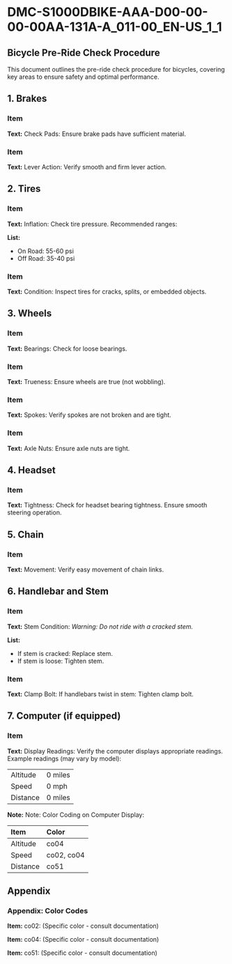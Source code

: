 # DMC-S1000DBIKE-AAA-D00-00-00-00AA-131A-A_011-00_EN-US_1_1

## Bicycle Pre-Ride Check Procedure

This document outlines the pre-ride check procedure for bicycles, covering key areas to ensure safety and optimal performance.

## 1. Brakes

### Item

**Text:** Check Pads: Ensure brake pads have sufficient material.

### Item

**Text:** Lever Action: Verify smooth and firm lever action.

## 2. Tires

### Item

**Text:** Inflation: Check tire pressure. Recommended ranges:

**List:**

*   On Road: 55-60 psi
*   Off Road: 35-40 psi

### Item

**Text:** Condition: Inspect tires for cracks, splits, or embedded objects.

## 3. Wheels

### Item

**Text:** Bearings: Check for loose bearings.

### Item

**Text:** Trueness: Ensure wheels are true (not wobbling).

### Item

**Text:** Spokes: Verify spokes are not broken and are tight.

### Item

**Text:** Axle Nuts: Ensure axle nuts are tight.

## 4. Headset

### Item

**Text:** Tightness: Check for headset bearing tightness. Ensure smooth steering operation.

## 5. Chain

### Item

**Text:** Movement: Verify easy movement of chain links.

## 6. Handlebar and Stem

### Item

**Text:** Stem Condition: *Warning: Do not ride with a cracked stem.*

**List:**

*   If stem is cracked: Replace stem.
*   If stem is loose: Tighten stem.

### Item

**Text:** Clamp Bolt: If handlebars twist in stem: Tighten clamp bolt.

## 7. Computer (if equipped)

### Item

**Text:** Display Readings: Verify the computer displays appropriate readings. Example readings (may vary by model):

|        |        |
| :----- | :----- |
| Altitude | 0 miles |
| Speed   | 0 mph   |
| Distance | 0 miles |

**Note:** Note: Color Coding on Computer Display:

| Item       | Color |
| :--------- | :---- |
| Altitude   | co04  |
| Speed      | co02, co04 |
| Distance   | co51  |

## Appendix

### Appendix: Color Codes

**Item:** co02: (Specific color - consult documentation)

**Item:** co04: (Specific color - consult documentation)

**Item:** co51: (Specific color - consult documentation)